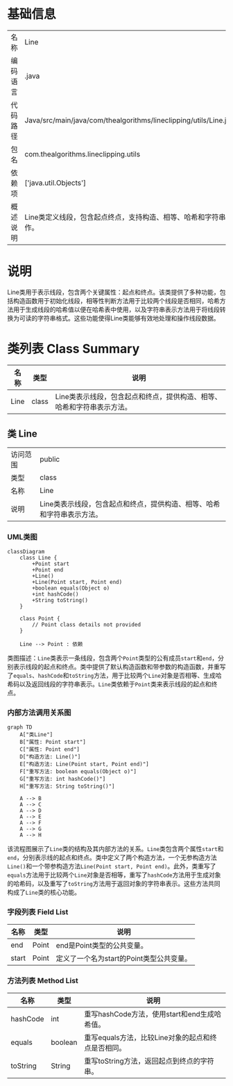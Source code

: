 # 基础信息

|      |      |
|------|------|
| 名称 | Line |
| 编码语言 | .java |
| 代码路径 | Java/src/main/java/com/thealgorithms/lineclipping/utils/Line.java |
| 包名 | com.thealgorithms.lineclipping.utils |
| 依赖项 | ['java.util.Objects'] |
| 概述说明 | Line类定义线段，包含起点终点，支持构造、相等、哈希和字符串操作。 |

# 说明

Line类用于表示线段，包含两个关键属性：起点和终点。该类提供了多种功能，包括构造函数用于初始化线段，相等性判断方法用于比较两个线段是否相同，哈希方法用于生成线段的哈希值以便在哈希表中使用，以及字符串表示方法用于将线段转换为可读的字符串格式。这些功能使得Line类能够有效地处理和操作线段数据。

# 类列表 Class Summary

| 名称   | 类型  | 说明 |
|-------|------|-------------|
| Line | class | Line类表示线段，包含起点和终点，提供构造、相等、哈希和字符串表示方法。 |



## 类 Line

|      |      |
|------|------|
| 访问范围 | public |
| 类型 | class |
| 名称 | Line |
| 说明 | Line类表示线段，包含起点和终点，提供构造、相等、哈希和字符串表示方法。 |


### UML类图

```mermaid
classDiagram
    class Line {
        +Point start
        +Point end
        +Line()
        +Line(Point start, Point end)
        +boolean equals(Object o)
        +int hashCode()
        +String toString()
    }

    class Point {
        // Point class details not provided
    }

    Line --> Point : 依赖
```

类图描述：`Line`类表示一条线段，包含两个`Point`类型的公有成员`start`和`end`，分别表示线段的起点和终点。类中提供了默认构造函数和带参数的构造函数，并重写了`equals`、`hashCode`和`toString`方法，用于比较两个`Line`对象是否相等、生成哈希码以及返回线段的字符串表示。`Line`类依赖于`Point`类来表示线段的起点和终点。


### 内部方法调用关系图

```mermaid
graph TD
    A["类Line"]
    B["属性: Point start"]
    C["属性: Point end"]
    D["构造方法: Line()"]
    E["构造方法: Line(Point start, Point end)"]
    F["重写方法: boolean equals(Object o)"]
    G["重写方法: int hashCode()"]
    H["重写方法: String toString()"]

    A --> B
    A --> C
    A --> D
    A --> E
    A --> F
    A --> G
    A --> H
```

该流程图展示了`Line`类的结构及其内部方法的关系。`Line`类包含两个属性`start`和`end`，分别表示线的起点和终点。类中定义了两个构造方法，一个无参构造方法`Line()`和一个带参构造方法`Line(Point start, Point end)`。此外，类重写了`equals`方法用于比较两个`Line`对象是否相等，重写了`hashCode`方法用于生成对象的哈希码，以及重写了`toString`方法用于返回对象的字符串表示。这些方法共同构成了`Line`类的核心功能。

### 字段列表 Field List

| 名称  | 类型  | 说明 |
|-------|-------|------|
| end | Point | end是Point类型的公共变量。 |
| start | Point | 定义了一个名为start的Point类型公共变量。 |

### 方法列表 Method List

| 名称  | 类型  | 说明 |
|-------|-------|------|
| hashCode | int | 重写hashCode方法，使用start和end生成哈希值。 |
| equals | boolean | 重写equals方法，比较Line对象的起点和终点是否相同。 |
| toString | String | 重写toString方法，返回起点到终点的字符串。 |




